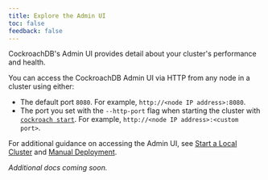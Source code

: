 ```yaml
---
title: Explore the Admin UI
toc: false
feedback: false
---
```


CockroachDB's Admin UI provides detail about your cluster's performance and health.

You can access the CockroachDB Admin UI via HTTP from any node in a cluster using either:

- The default port `8080`. For example, `http://<node IP address>:8080`.
- The port you set with the `--http-port` flag when starting the cluster with [`cockroach start`](start-a-node.html). For example, `http://<node IP address>:<custom port>`.

For additional guidance on accessing the Admin UI, see [Start a Local Cluster](start-a-local-cluster.html) and [Manual Deployment](manual-deployment.html).

*Additional docs coming soon.*